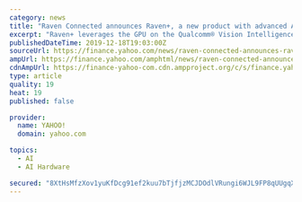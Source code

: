```yaml
---
category: news
title: "Raven Connected announces Raven+, a new product with advanced AI capabilities to protect drivers and passengers"
excerpt: "Raven+ leverages the GPU on the Qualcomm® Vision Intelligence Platform based on the Qualcomm® APQ8056 chip and Qualcomm® AI Engine to provide improved power efficiency and AI performance. Raven+ cameras incorporate Mapbox's Vision SDK to perform road-facing AI and simultaneously detect and encode roadway events. The Vision SDK detects ..."
publishedDateTime: 2019-12-18T19:03:00Z
sourceUrl: https://finance.yahoo.com/news/raven-connected-announces-raven-product-130000275.html
ampUrl: https://finance.yahoo.com/amphtml/news/raven-connected-announces-raven-product-130000275.html
cdnAmpUrl: https://finance-yahoo-com.cdn.ampproject.org/c/s/finance.yahoo.com/amphtml/news/raven-connected-announces-raven-product-130000275.html
type: article
quality: 19
heat: 19
published: false

provider:
  name: YAHOO!
  domain: yahoo.com

topics:
  - AI
  - AI Hardware

secured: "8XtHsMfzXov1yuKfDcg91ef2kuu7bTjfjzMCJDOdlVRungi6WJL9FP8qUUgqXz6aocmubPEKzC0PsSXMnvwgi2YM3et6OgoOnQO7U6RAUZLwig/HnYDxNEakMX+mcULfT3E3WUADDUwMXupuhNIIaSAAlm+h4jvqkbUowBbh+BO/3Mym6lcTzY4N9B2KGqfqjseGZdHpQisSc4ZVV9p8soiyXtfoxnmMbfUo8QPSbuFP5kGdxAyrneK3dJ3oQlOVcZTZ5qRj3yhC6z786yaJxg==;fMXPOQIY96T7DuSFT3H6dg=="
---
```


